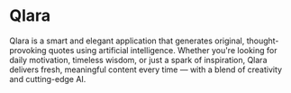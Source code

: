 # Qlara
Qlara is a smart and elegant application that generates original, thought-provoking quotes using artificial intelligence. Whether you're looking for daily motivation, timeless wisdom, or just a spark of inspiration, Qlara delivers fresh, meaningful content every time — with a blend of creativity and cutting-edge AI.
